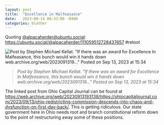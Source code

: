 ```yaml
---
layout: post
title:  "Excellence in Malfeasance"
date:   2023-09-14 00:33:00 -0400
categories: blather
---
```

Quoting [@alpacaherder@ubuntu.social](https://ubuntu.social/@alpacaherder): <https://ubuntu.social/@alpacaherder/111059512728437657> #retoot

![Post by Stephen Michael Kellat. "If there was an award for Excellence In Malfeasance, this bunch would win it hands down web.archive.org/web/2023091319…" Posted on Sep 13, 2023 at 15:34]({{site.url}}/img/malfeasance.jpg)

>*Post by Stephen Michael Kellat. "If there was an award for Excellence In Malfeasance, this bunch would win it hands down web.archive.org/web/2023091319…" Posted on Sep 13, 2023 at 15:34*

The linked post from Ohio Capital Journal can be found at <https://web.archive.org/web/20230913193138/https://ohiocapitaljournal.com/2023/09/13/ohio-redistricting-commission-descends-into-chaos-and-dysfunction-on-first-day-back/>.  This is getting ridiculous.  Our state government here in Ohio needs root and branch constitutional reform down to the point of restructuring away some of these positions.

